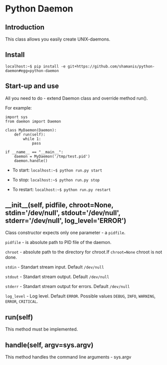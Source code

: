 Python Daemon
=============

Introduction
------------
This class allows you easily create UNIX-daemons.

Install
-------
`localhost:~$ pip install -e git+https://github.com/shamanis/python-daemon#egg=python-daemon`

Start-up and use
----------------
All you need to do - extend Daemon class and override method run().

For example:

    import sys
    from daemon import Daemon
    
    class MyDaemon(Daemon):
        def run(self):
            while 1:
                pass
    
    if __name__ == "__main__":
        daemon = MyDaemon('/tmp/test.pid')
        daemon.handle()

* To start: `localhost:~$ python run.py start`

* To stop: `localhost:~$ python run.py stop`

* To restart: `localhost:~$ python run.py restart`

\_\_init\_\_(self, pidfile, chroot=None, stdin='/dev/null', stdout='/dev/null', stderr='/dev/null', log_level='ERROR')
----------
Class constructor expects only one parameter - a `pidfile`.

`pidfile` - is absolute path to PID file of the daemon.

`chroot` - absolute path to the directory for chroot.If `chroot=None` chroot is not done.

`stdin` - Standart stream input. Default `/dev/null`

`stdout` - Standart stream output. Default `/dev/null`

`stderr` - Standart stream output for errors. Default `/dev/null`

`log_level` - Log level. Default `ERROR`. Possible values `DEBUG`, `INFO`, `WARNING`, `ERROR`, `CRITICAL`.

run(self)
---------
This method must be implemented.

handle(self, argv=sys.argv)
---------------------------
This method handles the command line arguments - sys.argv

